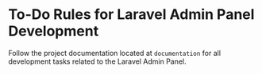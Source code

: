 # To-Do Rules for Laravel Admin Panel Development

Follow the project documentation located at `documentation`  for all development tasks related to the Laravel Admin Panel.
